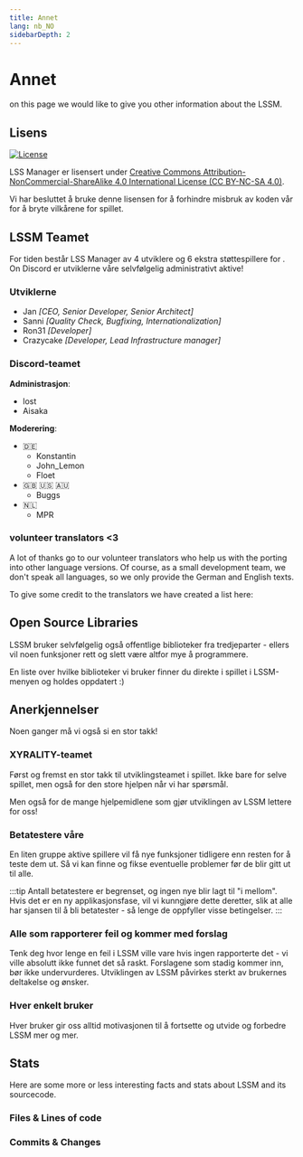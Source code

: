 ```yaml
---
title: Annet
lang: nb_NO
sidebarDepth: 2
---
```


# Annet

on this page we would like to give you other information about the LSSM.

## Lisens
[![License](https://mirrors.creativecommons.org/presskit/buttons/88x31/svg/by-nc-sa.eu.svg)][license]

LSS Manager er lisensert under [Creative Commons Attribution-NonCommercial-ShareAlike 4.0 International License (CC BY-NC-SA 4.0)][license].

Vi har besluttet å bruke denne lisensen for å forhindre misbruk av koden vår for å bryte vilkårene for spillet.

## LSSM Teamet
For tiden består LSS Manager av 4 utviklere og 6 ekstra støttespillere for <discord/>. On Discord er utviklerne våre selvfølgelig administrativt aktive!

### Utviklerne

* Jan *[CEO, Senior Developer, Senior Architect]*
* Sanni *[Quality Check, Bugfixing, Internationalization]*
* Ron31 *[Developer]*
* Crazycake *[Developer, Lead Infrastructure manager]*

### Discord-teamet
**Administrasjon**:

* lost
* Aisaka

**Moderering**:

* 🇩🇪
    * Konstantin
    * John_Lemon
    * Floet
* 🇬🇧 🇺🇸 🇦🇺
    * Buggs
* 🇳🇱
    * MPR

### volunteer translators <3
A lot of thanks go to our volunteer translators who help us with the porting into other language versions. Of course, as a small development team, we don't speak all languages, so we only provide the German and English texts.

To give some credit to the translators we have created a list here:
<translators/>

## Open Source Libraries
LSSM bruker selvfølgelig også offentlige biblioteker fra tredjeparter - ellers vil noen funksjoner rett og slett være altfor mye å programmere.

En liste over hvilke biblioteker vi bruker finner du direkte i spillet i LSSM-menyen og holdes oppdatert :)

## Anerkjennelser
Noen ganger må vi også si en stor takk!

### XYRALITY-teamet
Først og fremst en stor takk til utviklingsteamet i spillet. Ikke bare for selve spillet, men også for den store hjelpen når vi har spørsmål.

Men også for de mange hjelpemidlene som gjør utviklingen av LSSM lettere for oss!

### Betatestere våre
En liten gruppe aktive spillere vil få nye funksjoner tidligere enn resten for å teste dem ut. Så vi kan finne og fikse eventuelle problemer før de blir gitt ut til alle.

:::tip
Antall betatestere er begrenset, og ingen nye blir lagt til "i mellom". Hvis det er en ny applikasjonsfase, vil vi kunngjøre dette deretter, slik at alle har sjansen til å bli betatester - så lenge de oppfyller visse betingelser.
:::

### Alle som rapporterer feil og kommer med forslag
Tenk deg hvor lenge en feil i LSSM ville vare hvis ingen rapporterte det - vi ville absolutt ikke funnet det så raskt. Forslagene som stadig kommer inn, bør ikke undervurderes. Utviklingen av LSSM påvirkes sterkt av brukernes deltakelse og ønsker.

### Hver enkelt bruker
Hver bruker gir oss alltid motivasjonen til å fortsette og utvide og forbedre LSSM mer og mer.

## Stats

Here are some more or less interesting facts and stats about LSSM and its sourcecode.

### Files & Lines of code

<stats-cloc/>

### Commits & Changes

<stats-git/>

[license]: https://creativecommons.org/licenses/by-nc-sa/4.0/deed.no

<!-- ==START_FOOTER== Do NOT edit anything below this line! Any edits will be removed as content is auto generated! -->
[lssm.status]: https://status.lss-manager.de/
[lssm.discord]: https://discord.gg/RcTNjpB
[lssm.userscript]: https://v4.lss-manager.de/lssm-v4.user.js
[lssm.donations]: https://donate.lss-manager.de/
[docs]: https://docs.lss-manager.de/
[docs.apps]: /nb_NO/apps.md
[docs.appstore]: /nb_NO/appstore.md
[docs.bugs]: /nb_NO/bugs.md
[docs.error_report]: /nb_NO/error_report.md
[docs.faq]: /nb_NO/faq.md
[docs.metadata]: /nb_NO/metadata.md
[docs.other]: /nb_NO/other.md
[docs.settings]: /nb_NO/settings.md
[docs.suggestions]: /nb_NO/suggestions.md
[docs.support]: /nb_NO/support.md
[games.self]: https://nodsentralspillet.com
[tampermonkey]: https://tampermonkey.net/
[github]: https://github.com/LSS-Manager/LSSM-V.4
[github.issues]: https://github.com/LSS-Manager/LSSM-V.4/issues
[github.issues.open]: https://github.com/LSS-Manager/LSSM-V.4/issues?q=is%3Aissue+is%3Aopen+label%3Abug